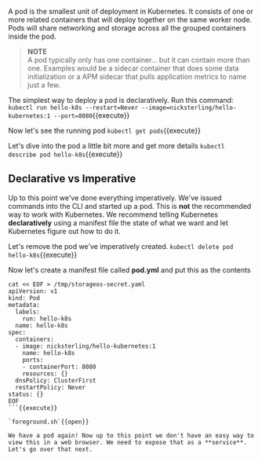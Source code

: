 A pod is the smallest unit of deployment in Kubernetes. It consists of one or more related containers that will deploy together on the same worker node. Pods will share networking and storage across all the grouped containers inside the pod.


> **NOTE**  
> A pod typically only has one container... but it can contain more than one. Examples would be a sidecar container that does some data initialization or a APM sidecar that pulls application metrics to name just a few. 


The simplest way to deploy a pod is declaratively. Run this command:
`kubectl run hello-k8s --restart=Never --image=nicksterling/hello-kubernetes:1 --port=8080`{{execute}}

Now let's see the running pod
`kubectl get pods`{{execute}}


Let's dive into the pod a little bit more and get more details
`kubectl describe pod hello-k8s`{{execute}}


## Declarative vs Imperative
Up to this point we've done everything imperatively. We've issued commands into the CLI and started up a pod. This is **not** the recommended way to work with Kubernetes. We recommend telling Kubernetes __declaratively__ using a manifest file the state of what we want and let Kubernetes figure out how to do it.

Let's remove the pod we've imperatively created. 
`kubectl delete pod hello-k8s`{{execute}}

Now let's create a manifest file called **pod.yml** and put this as the contents

```
cat << EOF > /tmp/storageos-secret.yaml
apiVersion: v1
kind: Pod
metadata:
  labels:
    run: hello-k8s
  name: hello-k8s
spec:
  containers:
  - image: nicksterling/hello-kubernetes:1
    name: hello-k8s
    ports:
    - containerPort: 8080
    resources: {}
  dnsPolicy: ClusterFirst
  restartPolicy: Never
status: {}
EOF
```{{execute}}

`foreground.sh`{{open}}

We have a pod again! Now up to this point we don't have an easy way to view this in a web browser. We need to expose that as a **service**. Let's go over that next. 